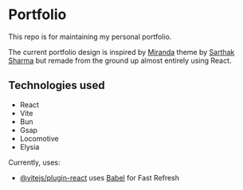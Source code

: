 # Portfolio
This repo is for maintaining my personal portfolio.

The current portfolio design is inspired by [Miranda](https://github.com/saarthack/Miranda) theme by [Sarthak Sharma](https://github.com/saarthack) but remade from the ground up almost entirely using React.

## Technologies used
- React
- Vite
- Bun
- Gsap
- Locomotive
- Elysia

Currently, uses:
- [@vitejs/plugin-react](https://github.com/vitejs/vite-plugin-react/blob/main/packages/plugin-react/README.md) uses [Babel](https://babeljs.io/) for Fast Refresh
